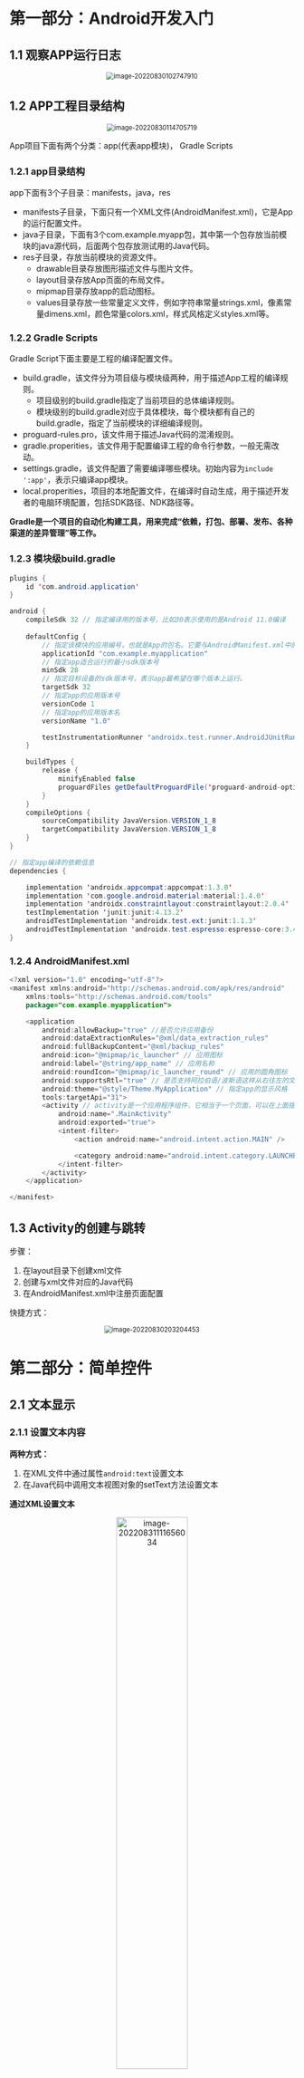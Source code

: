 # 第一部分：Android开发入门

## 1.1  观察APP运行日志

<center><img src="../99.Figure/02-002/image-20220830102747910.png" alt="image-20220830102747910" style="zoom:80%;" /></center>

## 1.2 APP工程目录结构

<center><img src="../99.Figure/02-002/image-20220830114705719.png" alt="image-20220830114705719" style="zoom:80%;" /></center>

App项目下面有两个分类：app(代表app模块)， Gradle Scripts

### 1.2.1 app目录结构

app下面有3个子目录：manifests，java，res

- manifests子目录，下面只有一个XML文件(AndroidManifest.xml)，它是App的运行配置文件。
- java子目录，下面有3个com.example.myapp包，其中第一个包存放当前模块的java源代码，后面两个包存放测试用的Java代码。
- res子目录，存放当前模块的资源文件。
    - drawable目录存放图形描述文件与图片文件。
    - layout目录存放App页面的布局文件。
    - mipmap目录存放app的启动图标。
    - values目录存放一些常量定义文件，例如字符串常量strings.xml，像素常量dimens.xml，颜色常量colors.xml，样式风格定义styles.xml等。

### 1.2.2 Gradle Scripts

Gradle Script下面主要是工程的编译配置文件。

- build.gradle，该文件分为项目级与模块级两种，用于描述App工程的编译规则。
    - 项目级别的build.gradle指定了当前项目的总体编译规则。
    - 模块级别的build.gradle对应于具体模块，每个模块都有自己的build.gradle，指定了当前模块的详细编译规则。
- proguard-rules.pro，该文件用于描述Java代码的混淆规则。
- gradle.properities，该文件用于配置编译工程的命令行参数，一般无需改动。
- settings.gradle，该文件配置了需要编译哪些模块。初始内容为`include ':app'`，表示只编译app模块。
- local.properities，项目的本地配置文件，在编译时自动生成，用于描述开发者的电脑环境配置，包括SDK路径、NDK路径等。

**Gradle是一个项目的自动化构建工具，用来完成“依赖，打包、部署、发布、各种渠道的差异管理”等工作。**

### 1.2.3 模块级build.gradle

```java
plugins {
    id 'com.android.application'
}

android {
    compileSdk 32 // 指定编译用的版本号，比如30表示使用的是Android 11.0编译
	
    defaultConfig {
        // 指定该模块的应用编号，也就是App的包名。它要与AndroidManifest.xml中的package保持一致。
        applicationId "com.example.myapplication"
        // 指定app适合运行的最小sdk版本号
        minSdk 28
        // 指定目标设备的sdk版本号，表示app最希望在哪个版本上运行。
        targetSdk 32
        // 指定app的应用版本号
        versionCode 1
        // 指定app的应用版本名
        versionName "1.0"

        testInstrumentationRunner "androidx.test.runner.AndroidJUnitRunner"
    }

    buildTypes {
        release {
            minifyEnabled false
            proguardFiles getDefaultProguardFile('proguard-android-optimize.txt'), 'proguard-rules.pro'
        }
    }
    compileOptions {
        sourceCompatibility JavaVersion.VERSION_1_8
        targetCompatibility JavaVersion.VERSION_1_8
    }
}

// 指定app编译的依赖信息
dependencies {

    implementation 'androidx.appcompat:appcompat:1.3.0'
    implementation 'com.google.android.material:material:1.4.0'
    implementation 'androidx.constraintlayout:constraintlayout:2.0.4'
    testImplementation 'junit:junit:4.13.2'
    androidTestImplementation 'androidx.test.ext:junit:1.1.3'
    androidTestImplementation 'androidx.test.espresso:espresso-core:3.4.0'
}
```



### 1.2.4 AndroidManifest.xml

```java
<?xml version="1.0" encoding="utf-8"?>
<manifest xmlns:android="http://schemas.android.com/apk/res/android"
    xmlns:tools="http://schemas.android.com/tools"
    package="com.example.myapplication">

    <application
        android:allowBackup="true" //是否允许应用备份
        android:dataExtractionRules="@xml/data_extraction_rules"
        android:fullBackupContent="@xml/backup_rules"
        android:icon="@mipmap/ic_launcher" // 应用图标
        android:label="@string/app_name" // 应用名称
        android:roundIcon="@mipmap/ic_launcher_round" // 应用的圆角图标
        android:supportsRtl="true" // 是否支持阿拉伯语/波斯语这样从右往左的文字排列顺序
        android:theme="@style/Theme.MyApplication" // 指定app的显示风格
        tools:targetApi="31">
        <activity // activity是一个应用程序组件，它相当于一个页面，可以在上面提供各种控件来完成操作，例如按钮等
            android:name=".MainActivity"
            android:exported="true">
            <intent-filter>
                <action android:name="android.intent.action.MAIN" />

                <category android:name="android.intent.category.LAUNCHER" />
            </intent-filter>
        </activity>
    </application>

</manifest>
```



## 1.3 Activity的创建与跳转

步骤：

1. 在layout目录下创建xml文件
2. 创建与xml文件对应的Java代码
3. 在AndroidManifest.xml中注册页面配置

快捷方式：

<center><img src="../99.Figure/02-002/image-20220830203204453.png" alt="image-20220830203204453" style="zoom:80%;" /></center>



# 第二部分：简单控件

## 2.1 文本显示

### 2.1.1 设置文本内容

**两种方式：**

1. 在XML文件中通过属性`android:text`设置文本
2. 在Java代码中调用文本视图对象的setText方法设置文本



**通过XML设置文本**

<center><img src="../99.Figure/02-002/image-20220831111656034.png" alt="image-20220831111656034" width = 50% /></center>

```xml
<!--activity_text_view.xml-->
<?xml version="1.0" encoding="utf-8"?>
<LinearLayout xmlns:android="http://schemas.android.com/apk/res/android"
    android:layout_width="match_parent"
    android:layout_height="match_parent">

    <TextView
        android:id="@+id/tv_hello"
        android:layout_width="wrap_content"
        android:layout_height="wrap_content"
        android:text="@string/hello"/> 
    <!--这里可以通过引用strings.xml文件中的字符串，也可以直接写字符串-->

</LinearLayout>
```

```java
// TextViewActivity.java
package com.example.chapter02;

import android.os.Bundle;
import android.widget.TextView;

import androidx.annotation.Nullable;
import androidx.appcompat.app.AppCompatActivity;

public class TextViewActivity extends AppCompatActivity {
    @Override
    protected void onCreate(@Nullable Bundle savedInstanceState) {
        super.onCreate(savedInstanceState);
        setContentView(R.layout.activity_text_view); // 显示内容
        TextView tv_hello = findViewById(R.id.tv_hello); // 根据id找到字符串，从而进行修改
        tv_hello.setText(R.string.hello_world); // 修改字符串
    }
}
```



### 2.1.2 设置文本大小

- 在java文件中设置字体大小

```java
TextView tv_hello = findViewById(R.id.tv_hello);
tv_hello.setTextSize(30); // 设置字体大小
```



- 在xml文件中设置字体大小

```xml
<TextView
        android:id="@+id/tv_hello"
        android:layout_width="wrap_content"
        android:layout_height="wrap_content"
        android:text="@string/hello"
        android:textSize="30sp"/>
		<!--设置大小时需要指定单位-->
```



### 2.1.3 设置文本颜色

- 在java文件中设置字体颜色

```java
TextView tv_hello = findViewById(R.id.tv_sp);
tv_hello.setTextColor(Color.RED); // 设置字体颜色
tv_hello.setBackgroundColor(Color.BLUE); // 设置背景颜色
```



- 在xml文件中设置字体颜色

```xml
<TextView
        android:layout_width="wrap_content"
        android:layout_height="wrap_content"
        android:text="@string/hello"
        android:textColor="#2DB168" 
        android:background="@color/teal_200"/>
```



## 2.2 视图基础

### 2.2.1 设置视图的宽高

视图的宽度通过属性`android:layout_width`表达，视图的高度通过属性`android:layout_height`表达，宽高的取值有以下三种：

- `match_parent`：与上级视图保持一致
- `wrap_content`：与内容自适应
- 以dp为单位的具体尺寸



- 通过java代码修改视图宽高

<center><img src="../99.Figure/02-002/image-20220902161252031.png" alt="image-20220902161252031" style="zoom:80%;" /></center>

```java
public class TextViewActivity extends AppCompatActivity {
    @Override
    protected void onCreate(@Nullable Bundle savedInstanceState) {
        super.onCreate(savedInstanceState);
        setContentView(R.layout.activity_text_view);
        TextView tv_code = findViewById(R.id.tv_code);
        // 获取tv_code的布局参数，含高度和宽度
        ViewGroup.LayoutParams params = tv_code.getLayoutParams();
        // 修改布局参数中的宽度数值，注意默认为px单位，需要把dp数值转换成px数值
        params.width = Utils.dip2px(this, 300);
        /* params.width = 2; // 默认单位为px */
        // 设置tv_code的布局参数
        tv_code.setLayoutParams(params);
    }
}
/*
package com.example.chapter02.util; 

import android.content.Context;

public class Utils {

    public static int dip2px(Context context, float dpValue) {
        // 获取当前手机的像素密度(1个dp对应几个px)
        float scale = context.getResources().getDisplayMetrics().density;
        return (int) (dpValue * scale + 0.5f);
    }

}
*/
```



### 2.2.2 设置视图的间距

<center><img src="../99.Figure/02-002/image-20220902162022481.png" alt="image-20220902162022481" style="zoom:80%;" /></center>

```xml
<?xml version="1.0" encoding="utf-8"?>
<LinearLayout xmlns:android="http://schemas.android.com/apk/res/android"
    android:layout_width="match_parent"
    android:layout_height="300dp"
    android:background="#00AAFF"
    android:orientation="vertical">

    <LinearLayout
        android:layout_width="match_parent"
        android:layout_height="match_parent"
        android:background="#FFFF99"
        android:layout_margin="40dp"
        android:padding="50dp">

        <View
            android:layout_width="match_parent"
            android:layout_height="match_parent"
            android:background="#FF0000"/>

    </LinearLayout>

</LinearLayout>
```



### 2.2.3 设置视图的对齐方式

<center><img src="../99.Figure/02-002/image-20220902163729148.png" alt="image-20220902163729148" style="zoom:80%;" /></center>

```xml
<?xml version="1.0" encoding="utf-8"?>
<LinearLayout xmlns:android="http://schemas.android.com/apk/res/android"
    android:layout_width="match_parent"
    android:layout_height="300dp"
    android:background="#00AAFF"
    android:orientation="horizontal">

    <!--    第一个子布局为背景红色，它在上级视图中朝下对齐，它的下级视图靠左对齐-->
    <LinearLayout
        android:layout_width="0dp"
        android:layout_height="200dp"
        android:layout_weight="1"
        android:layout_margin="10dp"
        android:padding="10dp"
        android:background="#ff0000"
        android:layout_gravity="bottom"
        android:gravity="left">

        <!--  内部视图的高度和宽度都是100dp，且背景为青色-->
        <View
            android:layout_width="100dp"
            android:layout_height="100dp"
            android:background="#00ffff" />

    </LinearLayout>

    <!--    第二个子布局背景为红色，它在上级视图中朝上对齐，它的下级视图靠右对齐-->
    <LinearLayout
        android:layout_width="0dp"
        android:layout_height="200dp"
        android:layout_weight="1"
        android:layout_margin="10dp"
        android:padding="10dp"
        android:background="#ff0000"
        android:layout_gravity="top"
        android:gravity="right">

        <View
            android:layout_width="100dp"
            android:layout_height="100dp"
            android:background="#00ffff" />
    </LinearLayout>
</LinearLayout>
```



## 2.3 常用布局

### 2.3.1 线性布局LinearLayout



### 2.3.2 相对布局RelativeLayout



### 2.3.3 网格布局GridLayout



### 2.3.4 滚动视图ScrollView



## 2.4 按钮触控

### 2.4.1 按钮控件Button



### 2.4.2 点击事件和长按事件



### 2.4.3 禁用与恢复按钮



## 2.5 图像显示

### 2.5.1 图像视图ImageView



### 2.5.2 图像按钮ImageButton



### 2.5.3 同时展示文本与图像
